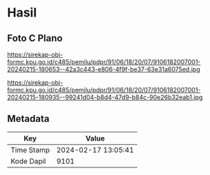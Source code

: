 # Hasil

## Foto C Plano

https://sirekap-obj-formc.kpu.go.id/c485/pemilu/pdpr/91/06/18/20/07/9106182007001-20240215-180653--42a3c443-e806-4f9f-be37-63e31a6075ed.jpg

https://sirekap-obj-formc.kpu.go.id/c485/pemilu/pdpr/91/06/18/20/07/9106182007001-20240215-180935--99241d04-b8d4-47d9-b84c-90e26b32eab1.jpg


## Metadata

| Key        | Value               |
| ---------- | ------------------- |
| Time Stamp | 2024-02-17 13:05:41 |
| Kode Dapil | 9101                |



